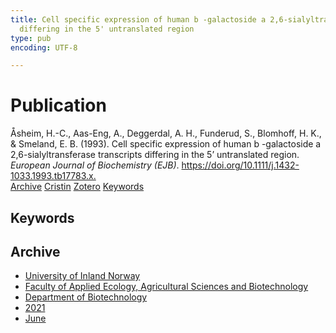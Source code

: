 ```yaml
---
title: Cell specific expression of human b -galactoside a 2,6-sialyltransferase transcripts
  differing in the 5' untranslated region
type: pub
encoding: UTF-8

---
```

<h1>Publication</h1>
<article id="csl-bib-container-VQDBXE4V" class="csl-bib-container">
  <div class="csl-bib-body"> <div class="csl-entry">Åsheim, H.-C., Aas-Eng, A., Deggerdal, A. H., Funderud, S., Blomhoff, H. K., &#38; Smeland, E. B. (1993). Cell specific expression of human b -galactoside a 2,6-sialyltransferase transcripts differing in the 5’ untranslated region. <i>European Journal of Biochemistry (EJB)</i>. <a href="https://doi.org/10.1111/j.1432-1033.1993.tb17783.x.">https://doi.org/10.1111/j.1432-1033.1993.tb17783.x.</a></div> </div>
  <div class="csl-bib-buttons">
    <a href="#taxonomy-article-VQDBXE4V" alt="archive" class="csl-bib-button">Archive</a>
    <a href="https://app.cristin.no/results/show.jsf?id=1912988" alt="Cristin" class="csl-bib-button">Cristin</a>
    <a href="http://zotero.org/groups/5881554/items/VQDBXE4V" alt="Zotero" class="csl-bib-button">Zotero</a>
    <a href="#keywords-article-VQDBXE4V" alt="keywords" class="csl-bib-button">Keywords</a>
  </div>
  <div id="csl-bib-meta-container-VQDBXE4V"></div>
</article>
<div id="csl-bib-meta-VQDBXE4V" class="csl-bib-meta">
  <article id="keywords-article-VQDBXE4V" class="keywords-article">
    <h1>Keywords</h1>
    
  </article>
  <article id="taxonomy-article-VQDBXE4V" class="taxonomy-article">
    <h1>Archive</h1>
    <ul>
      <li><a href="{{< params subfolder >}}en/archive/?key=3DCRN523">University of Inland Norway</a></li>
      <li><a href="{{< params subfolder >}}en/archive/?key=T77LXH6D">Faculty of Applied Ecology, Agricultural Sciences and Biotechnology</a></li>
      <li><a href="{{< params subfolder >}}en/archive/?key=VL6KDQ85">Department of Biotechnology</a></li>
      <li><a href="{{< params subfolder >}}en/archive/?key=FJH75VJD">2021</a></li>
      <li><a href="{{< params subfolder >}}en/archive/?key=WWU8EN66">June</a></li>
    </ul>
  </article>
</div>
